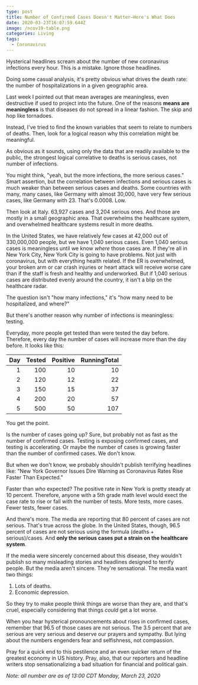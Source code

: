 ```yaml
---
type: post
title: Number of Confirmed Cases Doesn't Matter—Here's What Does
date: 2020-03-23T16:07:59.644Z
image: /ncov19-table.png
categories: Living
tags:
  - Coronavirus
---
```

Hysterical headlines scream about the number of new coronavirus infections every hour. This is a mistake. Ignore those headlines. 

Doing some casual analysis, it's pretty obvious what drives the death rate: the number of hospitalizations in a given geographic area. 

Last week I pointed out that mean averages are meaningless, even destructive if used to project into the future. One of the reasons **means are meaningless** is that diseases do not spread in a linear fashion. The skip and hop like tornadoes.

Instead, I've tried to find the known variables that seem to relate to numbers of deaths. Then, look for a logical reason why this correlation might be meaningful. 

As obvious as it sounds, using only the data that are readily available to the public, the strongest logical correlative to deaths is serious cases, not number of infections.

You might think, "yeah, but the more infections, the more serious cases." Smart assertion, but the correlation between infections and serious cases is much weaker than between serious cases and deaths. Some countries with many, many cases, like Germany with almost 30,000, have very few serious cases, like Germany with 23. That's 0.0008. Low. 

Then look at Italy. 63,927 cases and 3,204 serious ones. And those are mostly in a small geographic area. That overwhelms the healthcare system, and overwhelmed healthcare systems result in more deaths. 

In the United States, we have relatively few cases at 42,000 out of 330,000,000 people, but we have 1,040 serious cases. Even 1,040 serious cases is meaningless until we know *where* those cases are. If they're all in New York City, New York City is going to have problems. Not just with coronavirus, but with everything health related. If the ER is overwhelmed, your broken arm or car crash injuries or heart attack will receive worse care than if the staff is fresh and healthy and underworked. But if 1,040 serious cases are distributed evenly around the country, it isn't a blip on the healthcare radar. 

The question isn't "how many infections," it's "how many need to be hospitalized, and where?"

But there's another reason why number of infections is meaningless: testing. 

Everyday, more people get tested than were tested the day before. Therefore, every day the number of cases will increase more than the day before. It looks like this:

| Day | Tested | Positive | RunningTotal |
| ---: | ---: | ---: | ---: |
| 1 | 100 | 10 | 10 |
| 2 | 120 | 12 | 22 |
| 3 | 150 | 15 | 37 |
| 4 | 200 | 20 | 57 |
| 5 | 500 | 50 | 107 |

You get the point. 

Is the number of cases going up? Sure, but probably not as fast as the number of confirmed cases. Testing is exposing confirmed cases, and testing is accelerating. Or maybe the number of cases is growing faster than the number of confirmed cases. We don't know. 

But when we don't know, we probably shouldn't publish terrifying headlines like: "New York Governor Issues Dire Warning as Coronavirus Rates Rise Faster Than Expected."

Faster than *who* expected? The positive rate in New York is pretty steady at 10 percent. Therefore, anyone with a 5th grade math level would exect the case rate to rise or fall with the number of tests. More tests, more cases. Fewer tests, fewer cases.

And there's more. The media are reporting that 80 percent of cases are not serious. That's true across the globe. In the United States, though, 96.5 percent of cases are not serious using the formula (deaths + serious)/cases. And **only the serious cases put a strain on the healthcare system**. 

If the media were sincerely concerned about this disease, they wouldn't publish so many misleading stories and headlines designed to terrify people. But the media aren't sincere. They're sensational. The media want two things:

1. Lots of deaths.
2. Economic depression.

So they try to make people think things are worse than they are, and that's cruel, especially considering that things *could* get a lot worse. 

When you hear hysterical pronouncements about rises in confirmed cases, remember that 96.5 of those cases are not serious. The 3.5 percent that are serious are very serious and deserve our prayers and sympathy. But lying about the numbers engenders fear and selfishness, not compassion. 

Pray for a quick end to this pestilence and an even quicker return of the greatest economy in US history. Pray, also, that our reporters and headline writers stop sensationalizing a bad situation for financial and political gain. 


*Note: all number are as of 13:00 CDT Monday, March 23, 2020*



